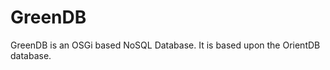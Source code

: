 GreenDB
======================

GreenDB is an OSGi based NoSQL Database. It is based upon the OrientDB database.
